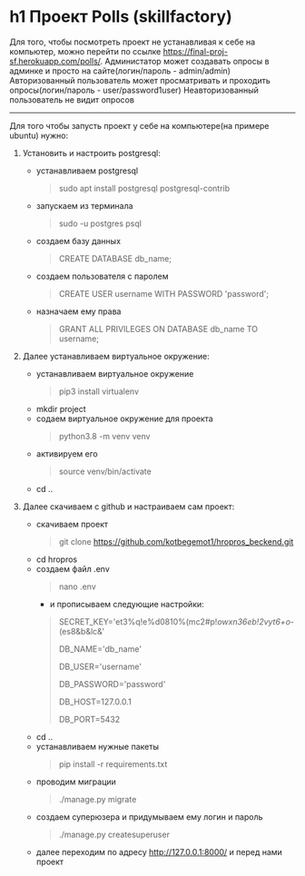 h1 Проект Polls (skillfactory)
=====================
Для того, чтобы посмотреть проект не устанавливая к себе на компьютер, можно перейти по ссылке
https://final-proj-sf.herokuapp.com/polls/.
Администатор может создавать опросы в админке и просто на сайте(логин/пароль - admin/admin)
Авторизованный пользователь может просматривать и проходить опросы(логин/пароль - user/password1user)
Неавторизованный пользователь не видит опросов
***
Для того чтобы запусть проект у себе на компьютере(на примере ubuntu) нужно:
1. Установить и настроить postgresql:
    * устанавливаем postgresql
        > sudo apt install postgresql postgresql-contrib
    * запускаем из терминала
        > sudo -u postgres psql
    * создаем базу данных
        > CREATE DATABASE db_name;
    * создаем пользователя с паролем
        > CREATE USER username WITH PASSWORD 'password';
    * назначаем ему права
        > GRANT ALL PRIVILEGES ON DATABASE db_name TO username;

2. Далее устанавливаем виртуальное окружение:
    * устанавливаем виртуальное окружение
        > pip3 install virtualenv
    * mkdir project
    * содаем виртуальное окружение для проекта
        > python3.8 -m venv venv
    * активируем его
        > source venv/bin/activate
    * cd ..

3. Далее скачиваем с github и настраиваем сам проект:
    * скачиваем проект
        > git clone https://github.com/kotbegemot1/hropros_beckend.git
    * cd hropros
    * создаем файл .env
        > nano .env
        * и прописываем следующие настройки:
        > SECRET_KEY='et3%q!e%d0810%(mc2#p!*owxn36eb!2vyt6+o-*(es8&b&lc&'
        >
        > DB_NAME='db_name'
        >
        > DB_USER='username'
        >
        > DB_PASSWORD='password'
        >
        > DB_HOST=127.0.0.1
        >
        > DB_PORT=5432
    * cd ..
    * устанавливаем нужные пакеты
        > pip install -r requirements.txt
    * проводим миграции
        > ./manage.py migrate
    * создаем суперюзера и придумываем ему логин и пароль 
        > ./manage.py createsuperuser
    * далее переходим по адресу http://127.0.0.1:8000/ и перед нами проект